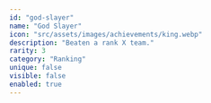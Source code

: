 ```yaml
---
id: "god-slayer"
name: "God Slayer"
icon: "src/assets/images/achievements/king.webp"
description: "Beaten a rank X team."
rarity: 3
category: "Ranking"
unique: false
visible: false
enabled: true
---
```

